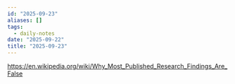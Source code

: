 ```yaml
---
id: "2025-09-23"
aliases: []
tags:
  - daily-notes
date: "2025-09-22"
title: "2025-09-23"
---
```


https://en.wikipedia.org/wiki/Why_Most_Published_Research_Findings_Are_False


